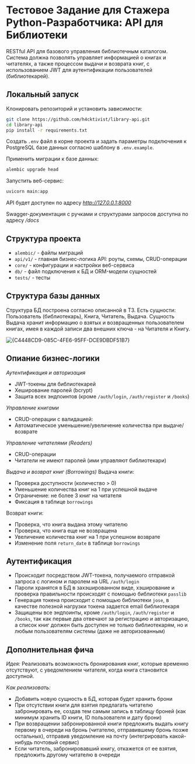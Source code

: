 # Тестовое Задание для Стажера Python-Разработчика: API для Библиотеки

RESTful API для базового управления библиотечным каталогом. Система должна позволять управляет информацией о книгах и читателях, а также процессом выдачи и возврата книг, с использованием JWT для аутентификации пользователей (библиотекарей).


## Локальный запуск

Клонировать репозиторий и установить зависимости:
```sh
git clone https://github.com/h4cktivist/library-api.git
cd library-api
pip install -r requirements.txt
```

Создать `.env` файл в корне проекта и задать параметры подключения к PostgreSQL базе данных согласно шаблону в `.env.example`.

Применить миграции к базе данных:
```sh
alembic upgrade head
```

Запустить веб-сервис:
```sh
uvicorn main:app
```

API будет доступен по адресу *http://127.0.0.1:8000*

Swagger-документация с ручками и структурами запросов доступна по адресу */docs*


## Структура проекта

- `alembic/` - файлы миграций
- `api/v1/` - главная бизнес-логика API: роуты, схемы, CRUD-операции
- `core/` - конфигурации и настройки веб-сервиса
- `db/` - файл подключения к БД и ORM-модели сущностей
- `tests/` - тесты


## Структура базы данных

Структура БД построена согласно описанной в ТЗ. Есть сущности: Пользователь (библиотекарь), Книга, Читатель, Выдача. Сущность Выдача хранит информацию о взятых и возвращенных пользователем книгах, имея в каждой записи два внешних ключа - на Читателя и Книгу.

![{C4448CD9-085C-4FE6-95FF-DCE9DBDF51B7}](https://github.com/user-attachments/assets/ab799fa6-3bc3-41c1-9dd2-530618a3aabc)


## Опиание бизнес-логики

*Аутентификация и авторизация*

  - JWT-токены для библиотекарей
  - Хеширование паролей (bcrypt)
  - Защита всех эндпоинтов (кроме `/auth/login`, `/auth/register` и `/books`)

*Управление книгами*
- CRUD-операции с валидацией:
- Автоматическое уменьшение/увеличение количества при выдаче/возврате

*Управление читателями (Readers)*
- CRUD-операции
- Читатели не имеют паролей (ими управляют библиотекари)

*Выдача и возврат книг (Borrowings)*
Выдача книги:
- Проверка доступности (количество > 0)
- Уменьшение количества книг на 1 при успешной выдаче
- Ограничение: не более 3 книг на читателя
- Фиксация в таблице `borrowings`

Возврат книги:
- Проверка, что книга выдана этому читателю
- Проверка, что книга еще не возвращена
- Увеличение количества книг на 1 при успешном возврате
- Изменение поля `return_date` в таблице `borrowings`


## Аутентификация

- Происходит посредством JWT-токена, получаемого отправкой запроса с логином и паролем на URL `/auth/login`
- Пароли хранятся в БД в захэшированном виде, хэширование и проверка правильности происходят с помощью библиотеки `passlib`
- Генерация токена происходит с помощью библиотеки `jose`, в качестве полезной нагрузки токена задается email библиотекаря
- Защищены все эндпоинты, кроме `/auth/login`, `/auth/register` и `/books`, так как первые два отвечают за регистрацию и авторизацию, а список книг должен быть доступен не только библиотекарям, но и любым пользователям системы (даже не авторизованным)


## Дополнительная фича

*Идея:* Реализовать возможность бронирования книг, которые временно отсутствуют, с уведомлением читателя, когда книга становится доступной.

*Как реализовать:*
- Добавить новую сущность в БД, которая будет хранить брони
- При отсутствии книги для взятия предлагать читателю забронировать ее, создав тем самым запись в таблицу броней (как минимум хранить ID книги, ID пользователя и дату брони)
- При возвращении забронированной книги предложить выдать книгу первому в очереди на бронь (читателю, отправившему бронь позже остальных), отправив уведомление на почту (интегрировать какой-нибудь почтовый сервис)
- Если читатель, забронировавший книгу, откажется от ее взятия, предложить другому читателю в очереди

